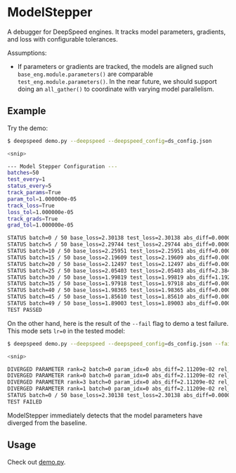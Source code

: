 # ModelStepper
A debugger for DeepSpeed engines. It tracks model parameters, gradients, and loss with
configurable tolerances.

Assumptions:
* If parameters or gradients are tracked, the models are aligned such
	`base_eng.module.parameters()` are comparable `test_eng.module.parameters()`.
	In the near future, we should support doing an `all_gather()` to coordinate
	with varying model parallelism.

## Example

Try the demo:
```bash
$ deepspeed demo.py --deepspeed --deepspeed_config=ds_config.json

<snip>

--- Model Stepper Configuration ---
batches=50
test_every=1
status_every=5
track_params=True
param_tol=1.000000e-05
track_loss=True
loss_tol=1.000000e-05
track_grads=True
grad_tol=1.000000e-05

STATUS batch=0 / 50 base_loss=2.30138 test_loss=2.30138 abs_diff=0.00000e+00 rel_diff=0.00000e+00
STATUS batch=5 / 50 base_loss=2.29744 test_loss=2.29744 abs_diff=0.00000e+00 rel_diff=0.00000e+00
STATUS batch=10 / 50 base_loss=2.25951 test_loss=2.25951 abs_diff=0.00000e+00 rel_diff=0.00000e+00
STATUS batch=15 / 50 base_loss=2.19609 test_loss=2.19609 abs_diff=0.00000e+00 rel_diff=0.00000e+00
STATUS batch=20 / 50 base_loss=2.12497 test_loss=2.12497 abs_diff=0.00000e+00 rel_diff=0.00000e+00
STATUS batch=25 / 50 base_loss=2.05403 test_loss=2.05403 abs_diff=2.38419e-07 rel_diff=1.16074e-07
STATUS batch=30 / 50 base_loss=1.99819 test_loss=1.99819 abs_diff=1.19209e-07 rel_diff=5.96587e-08
STATUS batch=35 / 50 base_loss=1.97918 test_loss=1.97918 abs_diff=0.00000e+00 rel_diff=0.00000e+00
STATUS batch=40 / 50 base_loss=1.98365 test_loss=1.98365 abs_diff=0.00000e+00 rel_diff=0.00000e+00
STATUS batch=45 / 50 base_loss=1.85610 test_loss=1.85610 abs_diff=0.00000e+00 rel_diff=0.00000e+00
STATUS batch=49 / 50 base_loss=1.89003 test_loss=1.89003 abs_diff=0.00000e+00 rel_diff=0.00000e+00
TEST PASSED
```

On the other hand, here is the result of the `--fail` flag to demo a test failure. This
mode sets `lr=0` in the tested model:
```bash
$ deepspeed demo.py --deepspeed --deepspeed_config=ds_config.json --fail

<snip>

DIVERGED PARAMETER rank=2 batch=0 param_idx=0 abs_diff=2.11209e-02 rel_diff=1.47273e-02 tol=1.00000e-04
DIVERGED PARAMETER rank=0 batch=0 param_idx=0 abs_diff=2.11209e-02 rel_diff=1.47273e-02 tol=1.00000e-04
DIVERGED PARAMETER rank=3 batch=0 param_idx=0 abs_diff=2.11209e-02 rel_diff=1.47273e-02 tol=1.00000e-04
DIVERGED PARAMETER rank=1 batch=0 param_idx=0 abs_diff=2.11209e-02 rel_diff=1.47273e-02 tol=1.00000e-04
STATUS batch=0 / 50 base_loss=2.30138 test_loss=2.30138 abs_diff=0.00000e+00 rel_diff=0.00000e+00
TEST FAILED
```

ModelStepper immediately detects that the model parameters have diverged from
the baseline.

## Usage
Check out [demo.py](demo.py).

